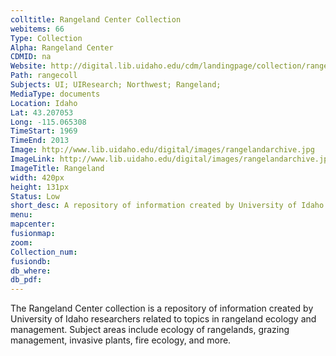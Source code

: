 ```yaml
---
colltitle: Rangeland Center Collection
webitems: 66
Type: Collection
Alpha: Rangeland Center
CDMID: na
Website: http://digital.lib.uidaho.edu/cdm/landingpage/collection/rangecoll
Path: rangecoll
Subjects: UI; UIResearch; Northwest; Rangeland;
MediaType: documents
Location: Idaho
Lat: 43.207053
Long: -115.065308
TimeStart: 1969
TimeEnd: 2013
Image: http://www.lib.uidaho.edu/digital/images/rangelandarchive.jpg
ImageLink: http://www.lib.uidaho.edu/digital/images/rangelandarchive.jpg
ImageTitle: Rangeland
width: 420px
height: 131px
Status: Low
short_desc: A repository of information created by University of Idaho researchers related to topics in rangeland ecology and managemen
menu: 
mapcenter: 
fusionmap: 
zoom: 
Collection_num: 
fusiondb: 
db_where: 
db_pdf: 
---
```

The Rangeland Center collection is a repository of information created by University of Idaho researchers related to topics in rangeland ecology and management. Subject areas include ecology of rangelands, grazing management, invasive plants, fire ecology, and more.
